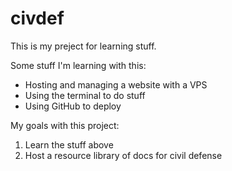 # civdef

This is my preject for learning stuff.

Some stuff I'm learning with this:
- Hosting and managing a website with a VPS
- Using the terminal to do stuff
- Using GitHub to deploy

My goals with this project:
1. Learn the stuff above
1. Host a resource library of docs for civil defense
